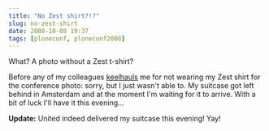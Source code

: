 ```yaml
---
title: "No Zest shirt?!?"
slug: no-zest-shirt
date: 2008-10-08 19:37
tags: [ploneconf, ploneconf2008]
---
```


What? A photo without a Zest t-shirt?

Before any of my colleagues
[keelhauls](http://en.wikipedia.org/wiki/Keelhauling) me for not
wearing my Zest shirt for the conference photo: sorry, but I just
wasn't able to. My suitcase got left behind in Amsterdam and at the
moment I'm waiting for it to arrive. With a bit of luck I'll have it
this evening...

**Update:** United indeed delivered my suitcase this evening! Yay!
